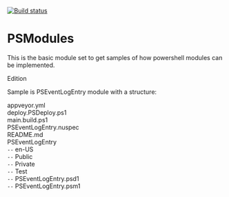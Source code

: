[![Build status](https://ci.appveyor.com/api/projects/status/jcl57u26ry6li0xt?svg=true)](https://ci.appveyor.com/project/ebrucucen/psmodules)


# PSModules

This is the basic module set to get samples of how powershell modules can be implemented.

Edition 

Sample is PSEventLogEntry module with a structure: 

  appveyor.yml <br />
  deploy.PSDeploy.ps1 <br />
  main.build.ps1 <br />
  PSEventLogEntry.nuspec <br />
  README.md <br />
  PSEventLogEntry <br />
    `--` en-US <br />
    `--` Public <br />
    `--` Private <br />
    `--` Test <br />
    `--` PSEventLogEntry.psd1 <br />
    `--` PSEventLogEntry.psm1
